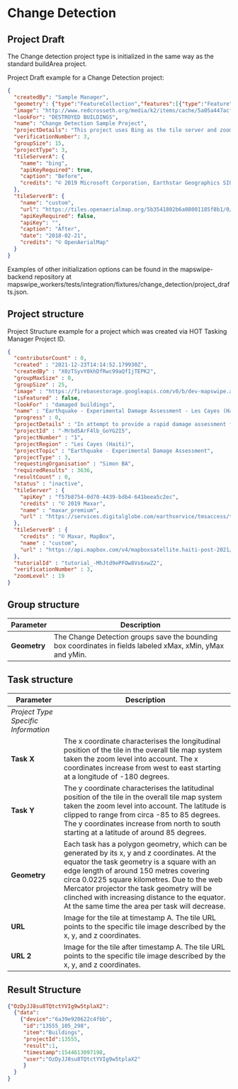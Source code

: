 # Change Detection

## Project Draft

The Change detection project type is initialized in the same way as the standard buildArea project.

Project Draft example for a Change Detection project:
```json
{
  "createdBy": "Sample Manager",
  "geometry": {"type":"FeatureCollection","features":[{"type":"Feature","properties":{},"geometry":{"type":"Polygon","coordinates":[[[-175.21785736083984,-21.122295110595505],[-175.2367401123047,-21.148873980682744],[-175.21339416503906,-21.152716314425852],[-175.19931793212888,-21.15239612375494],[-175.19588470458984,-21.147913381670975],[-175.1931381225586,-21.136385707660683],[-175.1934814453125,-21.129660817021904],[-175.21785736083984,-21.122295110595505]]]}}]},
  "image": "http://www.redcrosseth.org/media/k2/items/cache/5a05a447acfdf6fcc40548cc4c1cea8d_L.jpg",
  "lookFor": "DESTROYED BUILDINGS",
  "name": "Change Detection Sample Project",
  "projectDetails": "This project uses Bing as the tile server and zoom level 18 for the before image. For after we use imagery from open aerial map.",
  "verificationNumber": 3,
  "groupSize": 15,
  "projectType": 3,
  "tileServerA": {
    "name": "bing",
    "apiKeyRequired": true,
    "caption": "Before",
    "credits": "© 2019 Microsoft Corporation, Earthstar Geographics SIO"
  },
  "tileServerB": {
    "name": "custom",
    "url": "https://tiles.openaerialmap.org/5b3541802b6a08001185f8b1/0/5b3541802b6a08001185f8b2/{z}/{x}/{y}.png",
    "apiKeyRequired": false,
    "apiKey": "",
    "caption": "After",
    "date": "2018-02-21",
    "credits": "© OpenAerialMap"
  }
}
```
Examples of other initialization options can be found in the mapswipe-backend repository at mapswipe_workers/tests/integration/fixtures/change_detection/project_drafts.json.

## Project structure

Project Structure example for a project which was created via HOT Tasking Manager Project ID.
```json
{
  "contributorCount" : 0,
  "created" : "2021-12-23T14:14:52.179930Z",
  "createdBy" : "X0zTSyvY0khDfRwc99aQfIjTEPK2",
  "groupMaxSize" : 0,
  "groupSize" : 25,
  "image" : "https://firebasestorage.googleapis.com/v0/b/dev-mapswipe.appspot.com/o/projectImages%2FEQ%2BEarthquake.png?alt=media&token=6e82ba52-8adb-4214-8f81-4b7030c00946",
  "isFeatured" : false,
  "lookFor" : "damaged buildings",
  "name" : "Earthquake - Experimental Damage Assessment - Les Cayes (Haiti) (1)\nSimon BA",
  "progress" : 0,
  "projectDetails" : "In attempt to provide a rapid damage assessment for the 7.2 magnitude earthquake on August 14, please slowly compare the images to determine if damage is visible in the post-event scene. This methodology is still being tested and should not replace traditional damage assessment methods. Imagery is provided through [Maxar's Open Data Programm](https://www.maxar.com/open-data) and hosted by [MapBox](https://www.mapbox.com/).",
  "projectId" : "-Mrbd5ArF4lb_GoYG2I5",
  "projectNumber" : "1",
  "projectRegion" : "Les Cayes (Haiti)",
  "projectTopic" : "Earthquake - Experimental Damage Assessment",
  "projectType" : 3,
  "requestingOrganisation" : "Simon BA",
  "requiredResults" : 3636,
  "resultCount" : 0,
  "status" : "inactive",
  "tileServer" : {
    "apiKey" : "f57b8754-0d70-4439-bdb4-641beea5c2ec",
    "credits" : "© 2019 Maxar",
    "name" : "maxar_premium",
    "url" : "https://services.digitalglobe.com/earthservice/tmsaccess/tms/1.0.0/DigitalGlobe%3AImageryTileService@EPSG%3A3857@jpg/{z}/{x}/{y}.jpg?connectId={key}"
  },
  "tileServerB" : {
    "credits" : "© Maxar, MapBox",
    "name" : "custom",
    "url" : "https://api.mapbox.com/v4/mapboxsatellite.haiti-post-2021/{z}/{x}/{y}.webp?sku=101Fw3jtBuWI5&access_token=pk.eyJ1IjoibWFwYm94c2F0ZWxsaXRlIiwiYSI6ImNqZWZ0MHg0djFqZWoyeG9kN3ZiMmkyd3cifQ.y2HNjGo7FcKQ7psI_BfGqQ"
  },
  "tutorialId" : "tutorial_-MhJtd9ePFOw8Vs6xwZ2",
  "verificationNumber" : 3,
  "zoomLevel" : 19
}
```


## Group structure

| Parameter    | Description                                                                                                |
|--------------|------------------------------------------------------------------------------------------------------------|
| **Geometry** | The Change Detection groups save the bounding box coordinates in fields labeled xMax, xMin, yMax and yMin. |

## Task structure


| Parameter                           | Description                                                                                                                                                                                                                                                                                                                                                                            |
|-------------------------------------|----------------------------------------------------------------------------------------------------------------------------------------------------------------------------------------------------------------------------------------------------------------------------------------------------------------------------------------------------------------------------------------|
| *Project Type Specific Information* |                                                                                                                                                                                                                                                                                                                                                                                        |
| **Task X**                          | The x coordinate characterises the longitudinal position of the tile in the overall tile map system taken the zoom level into account. The x coordinates increase from west to east starting at a longitude of -180 degrees.                                                                                                                                                           |
| **Task Y**                          | The y coordinate characterises the latitudinal position of the tile in the overall tile map system taken the zoom level into account. The latitude is clipped to range from circa -85 to 85 degrees. The y coordinates increase from north to south starting at a latitude of around 85 degrees.                                                                                       |
| **Geometry**                        | Each task has a polygon geometry, which can be generated by its x, y and z coordinates. At the equator the task geometry is a square with an edge length of around 150 metres covering circa 0.0225 square kilometres. Due to the web Mercator projector the task geometry will be clinched with increasing distance to the equator. At the same time the area per task will decrease. |
| **URL**                             | Image for the tile at timestamp A. The tile URL points to the specific tile image described by the x, y, and z coordinates.                                                                                                                                                                                                                                                            |
| **URL 2**                           | Image for the tile after timestamp A. The tile URL points to the specific tile image described by the x, y, and z coordinates.                                                                                                                                                                                                                                                         |


## Result Structure
```json
{"OzDyJJ8su8TQtctYVIg9w5tplaX2":
  {"data":
    {"device":"6a39e920622c4fbb",
     "id":"13555_105_298",
     "item":"Buildings",
     "projectId":13555,
     "result":1,
     "timestamp":1544613097198,
     "user":"OzDyJJ8su8TQtctYVIg9w5tplaX2"
     }
  }
}
```
